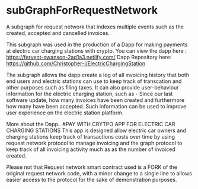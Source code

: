 # subGraphForRequestNetwork
A subgraph for request network that indexes multiple events such as the created, accepted and cancelled invoices.

This subgraph was used in the production of a Dapp for making payments at electric car charging stations with crypto.
You can view the dapp here : https://fervent-swanson-2ad1a3.netlify.com/
Dapp Repository here: https://github.com/Christopher-I/ElectricChargingStation

The subgraph allows the dapp create a log of all invoicing history that both end users and electric stations can use to keep track of transcation and other purposes such as filing taxes.
It can also provide user-behaviour information for the electric charging station, such as - Since our last software update, how many invoices have been created and furthermore how many have been accepted. Such information can be used to improve user experience on the electric station platform.

More about the Dapp..
#PAY WITH CRYTPO APP FOR ELECTRIC CAR CHARGING STATIONS This app is designed allow electric car owners and charging stations 
keep track of transactions costs over time by using request network protocol to manage invoicing and the graph protocol 
to keep track of all invoicing activity much as as the number of invoiced created.

Please not that Request network smart contract used is a FORK of the original request network code, with a minor change to a 
single line to allows easier access to the protocol for the sake of demonstration purposes.


